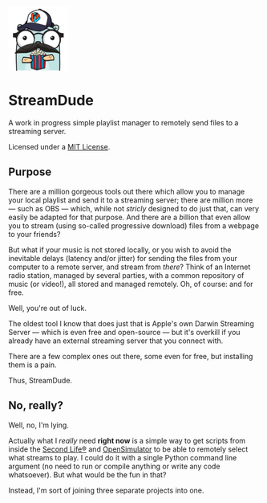 ![StreamDude Logo](assets/logos/streamdude-logo-128x128.png)
# StreamDude

A work in progress simple playlist manager to remotely send files to a streaming server.

Licensed under a [MIT License](https://gwyneth-llewelyn.mit-license.org/).

## Purpose

There are a million gorgeous tools out there which allow you to manage your local playlist and send it to a streaming server; there are million more — such as OBS — which, while not *stricly* designed to do just that, can very easily be adapted for that purpose. And there are a *b*illion that even allow you to stream (using so-called progressive download) files from a webpage to your friends?

But what if your music is not stored locally, or you wish to avoid the inevitable delays (latency and/or jitter) for sending the files from your computer to a remote server, and stream from *there*? Think of an Internet radio station, managed by several parties, with a common repository of music (or video!), all stored and managed remotely. Oh, of course: and for free.

Well, you're out of luck.

The oldest tool I know that does just that is Apple's own Darwin Streaming Server — which is even free and open-source — but it's overkill if you already have an external streaming server that you connect with.

There are a few complex ones out there, some even for free, but installing them is a pain.

Thus, StreamDude.

## No, really?

Well, no, I'm lying.

Actually what I *really* need **right now** is a simple way to get scripts from inside the [Second Life®](https://secondlife.com) and [OpenSimulator](http://opensimulator.org) to be able to remotely select what streams to play. I could do it with a single Python command line argument (no need to run or compile anything or write any code whatsoever). But what would be the fun in that?

Instead, I'm sort of joining three separate projects into one.